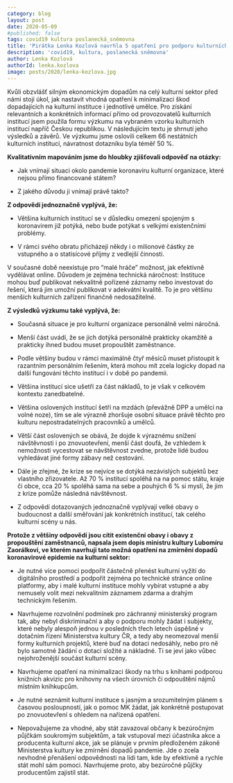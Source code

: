 ```yaml
---
category: blog
layout: post
date: 2020-05-09
#published: false
tags: covid19 kultura poslanecká_sněmovna
title: 'Pirátka Lenka Kozlová navrhla 5 opatření pro podporu kulturních organizací'
description: 'covid19, kultura, poslanecká sněmovna'
author: Lenka Kozlová
authorId: lenka.kozlova
image: posts/2020/lenka-kozlova.jpg
---
```


Kvůli obzvlášť silným ekonomickým dopadům na celý kulturní sektor před námi stojí úkol, jak nastavit vhodná opatření k minimalizaci škod dopadajících na kulturní instituce i jednotlivé umělce. Pro získání relevantních a konkrétních informací přímo od provozovatelů kulturních institucí jsem použila formu výzkumu na vybraném vzorku kulturních institucí napříč Českou republikou. V následujícím textu je shrnutí jeho výsledků a závěrů. Ve výzkumu jsme oslovili celkem 66 nestátních kulturních institucí, návratnost dotazníku byla téměř 50 %.

**Kvalitativním mapováním jsme do hloubky zjišťovali odpověď na otázky:**

* Jak vnímají situaci okolo pandemie koronaviru kulturní organizace, které nejsou přímo financované státem?

* Z jakého důvodu ji vnímají právě takto?

**Z odpovědí jednoznačně vyplývá, že:**

* Většina kulturních institucí se v důsledku omezení spojeným s koronavirem již potýká, nebo bude potýkat s velkými existenčními problémy.

* V rámci svého obratu přicházejí někdy i o milionové částky ze vstupného a o statisícové příjmy z vedlejší činnosti.

V současné době neexistuje pro “malé hráče” možnost, jak efektivně vydělávat online. Důvodem je zejména technická náročnost: Instituce mohou buď publikovat nekvalitně pořízené záznamy nebo investovat do řešení, která jim umožní publikovat v adekvátní kvalitě. To je pro většinu menších kulturních zařízení finančně nedosažitelné.

**Z výsledků výzkumu také vyplývá, že:**

* Současná situace je pro kulturní organizace personálně velmi náročná.

* Menší část uvádí, že se jich dotýká personálně prakticky okamžitě a prakticky ihned budou muset propouštět zaměstnance.

* Podle většiny budou v rámci maximálně čtyř měsíců muset přistoupit k razantním personálním řešením, která mohou mít zcela logicky dopad na další fungování těchto institucí i v době po pandemii.

* Většina institucí sice ušetří za část nákladů, to je však v celkovém kontextu zanedbatelné.

* Většina oslovených institucí šetří na mzdách (převážně DPP a umělci na volné noze), tím se ale výrazně zhoršuje osobní situace právě těchto pro kulturu nepostradatelných pracovníků a umělců. 

* Větší část oslovených se obává, že dojde k výraznému snížení návštěvnosti i po znovuotevření, menší část doufá, že vzhledem k nemožnosti vycestovat se návštěvnost zvedne, protože lidé budou vyhledávat jiné formy zábavy než cestování.
* Dále je zřejmé, že krize se nejvíce se dotýká nezávislých subjektů bez vlastního zřizovatele. Až 70 % institucí spoléhá na na pomoc státu, kraje či obce, cca 20 % spoléhá sama na sebe a pouhých 6 % si myslí, že jim z krize pomůže následná návštěvnost.
* Z odpovědí dotazovaných jednoznačně vyplývají velké obavy o budoucnost a další směřování jak konkrétních institucí, tak celého kulturní scény u nás.

**Protože z většiny odpovědí jsou cítit existenční obavy i obavy z propouštění zaměstnanců, napsala jsem dopis ministru kultury Lubomíru Zaorálkovi, ve kterém navrhuji tato možná opatření na zmírnění dopadů koronavirové epidemie na kulturní sektor:**

* Je nutné více pomoci podpořit částečně přenést kulturní vyžití do digitálního prostředí a podpořit zejména po technické stránce online platformy, aby i malé kulturní instituce mohly vybírat vstupné a aby nemusely volit mezi nekvalitním záznamem zdarma a drahým technickým řešením. 

* Navrhujeme rozvolnění podmínek pro záchranný ministerský program tak, aby nebyl diskriminační a aby o podporu mohly žádat i subjekty, které nebyly alespoň jednou v posledních třech letech úspěšné v dotačním řízení Ministerstva kultury ČR, a tedy aby neomezoval menší formy kulturních projektů, které buď na dotaci nedosáhly, nebo pro ně bylo samotné žádání o dotaci složité a nákladné. Ti se jeví jako vůbec nejohroženější součást kulturní scény. 

* Navrhujeme opatření na minimalizaci škody na trhu s knihami podporou knižních akvizic pro knihovny na všech úrovních či odpouštění nájmů místním knihkupcům.

* Je nutné seznámit kulturní instituce s jasným a srozumitelným plánem s časovou posloupností, jak o pomoc MK žádat, jak konkrétně postupovat po znovuotevření s ohledem na nařízená opatření.

* Nepovažujeme za vhodné, aby stát zavazoval občany k bezúročným půjčkám soukromým subjektům, a tak vstupoval mezi účastníka akce a producenta kulturní akce, jak se plánuje v prvním předloženém zákoně Ministerstva kultury ke zmírnění dopadů pandemie. Jde o zcela nevhodné přenášení odpovědnosti na lidi tam, kde by efektivně a rychle stát mohl sám pomoci. Navrhujeme proto, aby bezúročné půjčky producentům zajistil stát.
